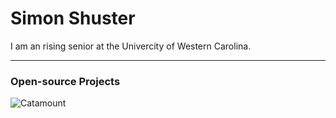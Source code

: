 # Simon Shuster


I am an rising senior at the Univercity of Western Carolina. 

---

### Open-source Projects

![Catamount](https://a3.espncdn.com/combiner/i?img=%2Fi%2Fteamlogos%2Fncaa%2F500%2F2717.png) 
